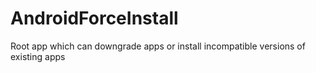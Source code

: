 # AndroidForceInstall
Root app which can downgrade apps or install incompatible versions of existing apps

